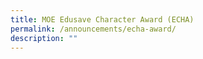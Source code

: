 ```yaml
---
title: MOE Edusave Character Award (ECHA)
permalink: /announcements/echa-award/
description: ""
---
```

